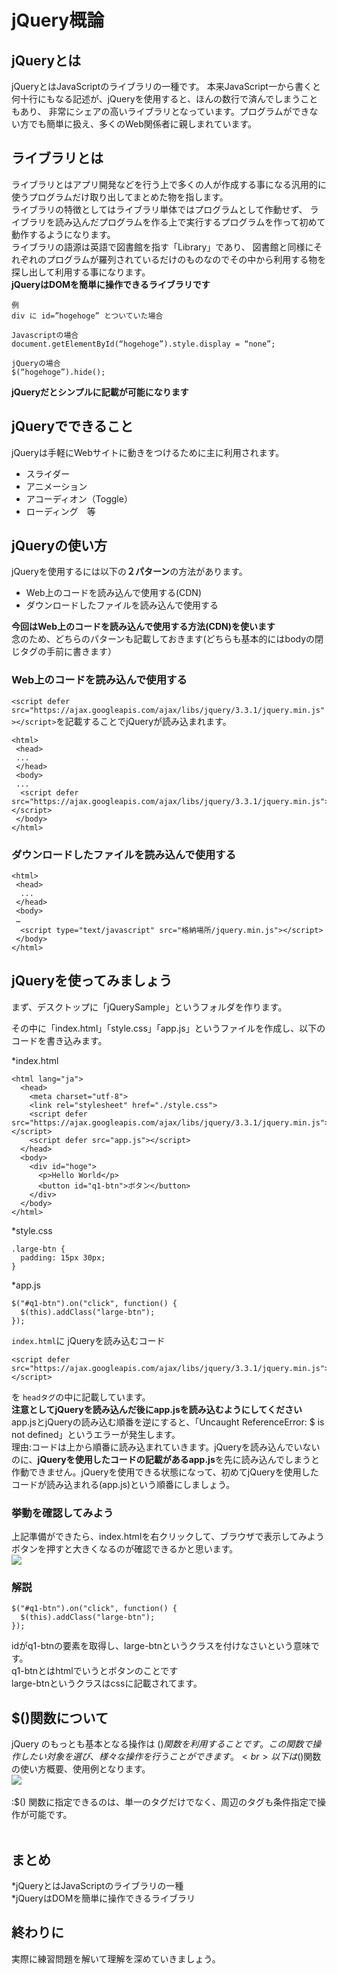 
# jQuery概論
<!-- ![](./original/jQuery.png) -->
## jQueryとは

jQueryとはJavaScriptのライブラリの一種です。
本来JavaScript一から書くと何十行にもなる記述が、jQueryを使用すると、ほんの数行で済んでしまうこともあり、
非常にシェアの高いライブラリとなっています。プログラムができない方でも簡単に扱え、多くのWeb関係者に親しまれています。

## ライブラリとは
ライブラリとはアプリ開発などを行う上で多くの人が作成する事になる汎用的に使うプログラムだけ取り出してまとめた物を指します。
<br>
ライブラリの特徴としてはライブラリ単体ではプログラムとして作動せず、
ライブラリを読み込んだプログラムを作る上で実行するプログラムを作って初めて動作するようになります。<br>
ライブラリの語源は英語で図書館を指す「Library」であり、
図書館と同様にそれぞれのプログラムが羅列されているだけのものなのでその中から利用する物を探し出して利用する事になります。<br>
**jQueryはDOMを簡単に操作できるライブラリです**

```
例
div に id=”hogehoge” とついていた場合

Javascriptの場合
document.getElementById(“hogehoge”).style.display = “none”;

jQueryの場合
$(“hogehoge”).hide();
```

**jQueryだとシンプルに記載が可能になります**
<br>

## jQueryでできること

jQueryは手軽にWebサイトに動きをつけるために主に利用されます。
- スライダー
- アニメーション
- アコーディオン（Toggle）
- ローディング　等

## jQueryの使い方

jQueryを使用するには以下の**２パターン**の方法があります。<br>
- Web上のコードを読み込んで使用する(CDN)
- ダウンロードしたファイルを読み込んで使用する

**今回はWeb上のコードを読み込んで使用する方法(CDN)を使います**
<br>
念のため、どちらのパターンも記載しておきます(どちらも基本的にはbodyの閉じタグの手前に書きます）

### Web上のコードを読み込んで使用する
`<script defer src="https://ajax.googleapis.com/ajax/libs/jquery/3.3.1/jquery.min.js"></script>`を記載することでjQueryが読み込まれます。
```
<html>
 <head>
 ...
 </head>
 <body>
 ...
  <script defer src="https://ajax.googleapis.com/ajax/libs/jquery/3.3.1/jquery.min.js"></script>
 </body>
</html> 
```
### ダウンロードしたファイルを読み込んで使用する
```
<html>
 <head>
  ... 
 </head>
 <body>
 …
  <script type="text/javascript" src="格納場所/jquery.min.js"></script>
 </body>
</html>
```

## jQueryを使ってみましょう

まず、デスクトップに「jQuerySample」というフォルダを作ります。<br>

その中に「index.html」「style.css」「app.js」というファイルを作成し、以下のコードを書き込みます。

*index.html
```
<html lang="ja">
  <head>
    <meta charset="utf-8">
    <link rel="stylesheet" href="./style.css">
    <script defer src="https://ajax.googleapis.com/ajax/libs/jquery/3.3.1/jquery.min.js"></script>
    <script defer src="app.js"></script>
  </head>
  <body>
    <div id="hoge">
      <p>Hello World</p>
      <button id="q1-btn">ボタン</button>
    </div>
  </body>
</html>
```
*style.css
```
.large-btn {
  padding: 15px 30px;
}
```
*app.js
```
$("#q1-btn").on("click", function() {
  $(this).addClass("large-btn");
});
```
`index.html`に
jQueryを読み込むコード
```
<script defer src="https://ajax.googleapis.com/ajax/libs/jquery/3.3.1/jquery.min.js"></script>
```
を
`headタグ`の中に記載しています。<br>
**注意としてjQueryを読み込んだ後にapp.jsを読み込むようにしてください**<br>
app.jsとjQueryの読み込む順番を逆にすると、「Uncaught ReferenceError: $ is not defined」というエラーが発生します。
<br>理由:コードは上から順番に読み込まれていきます。jQueryを読み込んでいないのに、**jQueryを使用したコードの記載があるapp.js**を先に読み込んでしまうと
作動できません。jQueryを使用できる状態になって、初めてjQueryを使用したコードが読み込まれる(app.js)という順番にしましょう。

### 挙動を確認してみよう
上記準備ができたら、index.htmlを右クリックして、ブラウザで表示してみよう
<br>
ボタンを押すと大きくなるのが確認できるかと思います。
<br>
![](./original/btn.png)

### 解説
```
$("#q1-btn").on("click", function() {
  $(this).addClass("large-btn");
});
```
idがq1-btnの要素を取得し、large-btnというクラスを付けなさいという意味です。
<br>
q1-btnとはhtmlでいうとボタンのことです
<br>
large-btnというクラスはcssに記載されてます。



## $()関数について
jQuery のもっとも基本となる操作は $() 関数を利用することです。この関数で操作したい対象を選び、様々な操作を行うことができます。
<br>以下は$()関数の使い方概要、使用例となります。<br>
![](./original/function1.png)
<br>
<br>
:$() 関数に指定できるのは、単一のタグだけでなく、周辺のタグも条件指定で操作が可能です。
<br>
<br>

## まとめ
*jQueryとはJavaScriptのライブラリの一種
<br>
*jQueryはDOMを簡単に操作できるライブラリ
<br>

## 終わりに
実際に練習問題を解いて理解を深めていきましょう。
